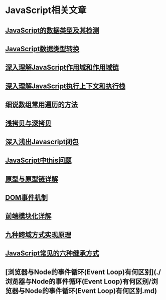 # JavaScript相关文章

## [JavaScript的数据类型及其检测](JavaScript的数据类型及其检测/JavaScript的数据类型及其检测.md)

## [JavaScript数据类型转换](JavaScript数据类型转换/JavaScript数据类型转换.md)

## [深入理解JavaScript作用域和作用域链](深入理解JavaScript作用域和作用域链/深入理解JavaScript作用域和作用域链.md)

## [深入理解JavaScript执行上下文和执行栈](深入理解JavaScript执行上下文和执行栈/深入理解JavaScript执行上下文和执行栈.md)

## [细说数组常用遍历的方法](细说数组常用遍历的方法/细说数组常用遍历的方法.md)

## [浅拷贝与深拷贝](浅拷贝与深拷贝/浅拷贝与深拷贝.md)

## [深入浅出Javascript闭包](深入浅出Javascript闭包/深入浅出Javascript闭包.md)

## [JavaScript中this问题](JavaScript中this问题/JavaScript中this问题.md)

## [原型与原型链详解](原型与原型链详解/原型与原型链详解.md)

## [DOM事件机制](DOM事件机制/DOM事件机制.md)

## [前端模块化详解](前端模块化详解/前端模块化详解.md)

## [九种跨域方式实现原理](九种跨域方式实现原理/九种跨域方式实现原理.md)

## [JavaScript常见的六种继承方式](JavaScript常见的六种继承方式/JavaScript常见的六种继承方式.md)

## [浏览器与Node的事件循环(Event Loop)有何区别](./浏览器与Node的事件循环(Event Loop)有何区别/浏览器与Node的事件循环(Event Loop)有何区别.md)
